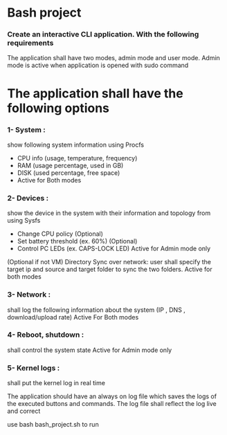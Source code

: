 # Bash project

### Create an interactive CLI application. With the following requirements

The application shall have two modes, admin mode and user mode.
Admin mode is active when application is opened with sudo command

# The application shall have the following options
### 1- System : 
show following system information using Procfs
- CPU info (usage, temperature, frequency)
- RAM (usage percentage, used in GB)
- DISK (used percentage, free space)
- Active for Both modes
 
### 2- Devices : 
show the device in the system with their information and topology from using Sysfs
- Change CPU policy (Optional)
- Set battery threshold (ex. 60%) (Optional)
- Control PC LEDs (ex. CAPS-LOCK LED)
Active for Admin mode only
 
(Optional if not VM) Directory Sync over network: user shall specify the target ip and source and target folder to sync the two folders.
Active for both modes

### 3- Network : 
shall log the following information about the system (IP , DNS , download/upload rate)
Active For Both modes

### 4- Reboot, shutdown : 
shall control the system state
Active for Admin mode only

### 5- Kernel logs :
shall put the kernel log in real time

The application should have an always on log file which saves the logs of the executed buttons and commands. The log file shall reflect the log live and correct

use bash bash_project.sh to run 
